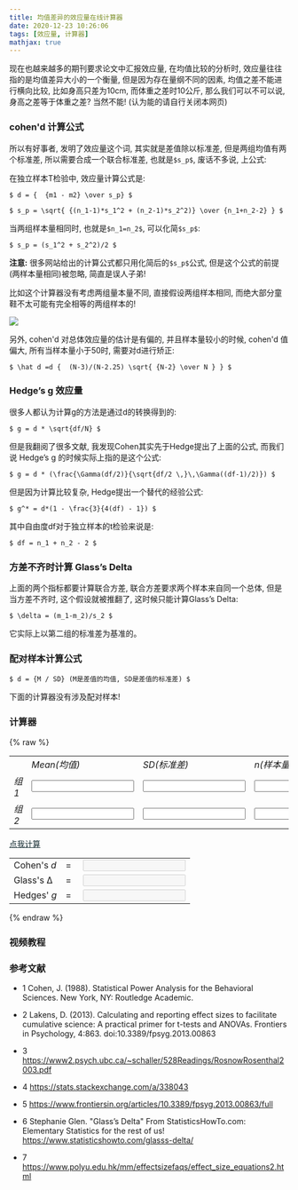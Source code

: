 ```yaml
---
title: 均值差异的效应量在线计算器
date: 2020-12-23 10:26:06
tags: [效应量, 计算器]
mathjax: true
---
```


现在也越来越多的期刊要求论文中汇报效应量, 在均值比较的分析时, 
效应量往往指的是均值差异大小的一个衡量, 但是因为存在量纲不同的因素,
均值之差不能进行横向比较, 比如身高只差为10cm, 而体重之差时10公斤, 
那么我们可以不可以说, 身高之差等于体重之差? 当然不能! (认为能的请自行关闭本网页)

<!-- more -->
<!-- toc -->

### cohen'd 计算公式

所以有好事者, 发明了效应量这个词, 其实就是差值除以标准差, 但是两组均值有两个标准差, 
所以需要合成一个联合标准差, 也就是`$s_p$`, 废话不多说, 上公式:

在独立样本T检验中, 效应量计算公式是:

`$
d = {  {m1 - m2} \over s_p}
$`

`$
s_p = \sqrt{ {(n_1-1)*s_1^2 + (n_2-1)*s_2^2)} \over {n_1+n_2-2} }
$`

当两组样本量相同时, 也就是`$n_1=n_2$`, 可以化简`$s_p$`:

`$
s_p = (s_1^2 + s_2^2)/2
$`

**注意:** 很多网站给出的计算公式都只用化简后的`$s_p$`公式, 但是这个公式的前提(两样本量相同)被忽略, 
简直是误人子弟!

比如这个计算器没有考虑两组量本量不同, 直接假设两组样本相同, 而绝大部分童鞋不太可能有完全相等的两组样本的!

<img src="error-img.png">

另外, cohen'd 对总体效应量的估计是有偏的, 并且样本量较小的时候, cohen'd 值偏大, 所有当样本量小于50时, 
需要对d进行矫正:

`$
\hat d =d {  (N-3)/(N-2.25) \sqrt{ {N-2} \over N } }
$`

### Hedge’s g 效应量

很多人都认为计算g的方法是通过d的转换得到的:

`$
g = d * \sqrt{df/N}
$`


但是我翻阅了很多文献, 我发现Cohen其实先于Hedge提出了上面的公式, 
而我们说 Hedge’s g 的时候实际上指的是这个公式:

`$
g = d * (\frac{\Gamma(df/2)}{\sqrt{df/2 \,}\,\Gamma((df-1)/2)})
$`


但是因为计算比较复杂, Hedge提出一个替代的经验公式:

`$
g^* = d*(1 - \frac{3}{4(df) - 1})
$`

其中自由度df对于独立样本的t检验来说是:

`$
df = n_1 + n_2 - 2
$`

### 方差不齐时计算 Glass’s Delta

上面的两个指标都要计算联合方差, 联合方差要求两个样本来自同一个总体, 但是当方差不齐时, 这个假设就被推翻了, 
这时候只能计算Glass’s Delta:


`$
\delta = (m_1-m_2)/s_2
$`

它实际上以第二组的标准差为基准的。

### 配对样本计算公式

`$
d = {M / SD} (M是差值的均值, SD是差值的标准差)
$`

下面的计算器没有涉及配对样本!

### 计算器

{% raw %}

<form id="calculator"><table cellpadding="0" cellspacing="0">
  <tbody><tr>
      <td width="60">&nbsp;</td>
      <td width="50"><div><em>Mean(均值)</em></div></td>
      <td width="50"><div><em>SD(标准差)</em></div></td>
      <td width="50"><div><em>n(样本量)</em></div></td>
    </tr>
    <tr>
      <td valign="middle"><em>组 1</em></td>
      <td valign="middle"><input class="form-control" style="color:black;" name="m1" type="number" tabindex="1" size="8"></td>
      <td valign="middle"><input class="form-control" style="color:black;" name="sd1" type="number" tabindex="2" size="8"></td>
      <td valign="middle"><input class="form-control" style="color:black;" name="n1" type="number" tabindex="3" size="8" step=1></td>
    </tr>
    <tr>
      <td valign="middle"><em>组 2</em></td>
      <td valign="middle"><input class="form-control" style="color:black;" name="m2" type="number" tabindex="4" size="8"></td>
      <td valign="middle"><input class="form-control" style="color:black;" name="sd2" type="number" tabindex="5" size="8"></td>
      <td valign="middle"><input class="form-control" style="color:black;" name="n2" type="number" tabindex="6" size="8" step=1></td>
    </tr>
  </tbody>
</table>

<a class="btn btn-block" style="color: #142b31;" onclick="calculate()" href="#计算器">点我计算</a>
<table cellspacing="0" cellpadding="3">
    <tbody><tr>
      <td valign="middle">Cohen's <em>d</em></td>
      <td width="15" valign="middle">=</td>
      <td valign="middle"><input type="number" disabled size="15" name="resultD" readonly="true"></td>
    </tr>
    <tr>
      <td valign="middle">Glass's Δ</td>
      <td width="15" valign="middle">=</td>
      <td valign="middle"><input name="resultG" type="number" disabled class="" size="15" readonly="true"></td>
    </tr>
    <tr>
      <td valign="middle">Hedges' <em>g</em></td>
      <td width="15" valign="middle">=</td>
      <td valign="middle"><input name="resultH" type="number" disabled class="" size="15" readonly="true"></td>
    </tr>
  </tbody>
</table></form>
<style>
input.error{
    border: 2px solid #eb0505;
}
</style>
<script>
function calculate(){
    let form = document.getElementById('calculator');
    var m1 = parseFloat(form.m1.value);
    var m2 = parseFloat(form.m2.value);
    var sd1 = parseFloat(form.sd1.value);
    var sd2 = parseFloat(form.sd2.value);
    var n1 = parseFloat(form.n1.value);
    var n2 = parseFloat(form.n2.value);
    var data = {m1, m2, sd1, sd2, n1, n2}
    var dataVal = true;
    console.log(data)
    Object.keys(data).forEach((k, _)=>{
        console.log(k)
        if(isNaN(data[k])){
            dataVal = false
            form[k].classList.add('error')
        }else{
            form[k].classList.remove('error')
        }
    })
    if(!dataVal)return;
    var glass_d = (m1-m2)/sd2;
    if (n1 >= 2 && n2 >= 2){
        var d_lower_1 = ((n1-1)*(sd1*sd1))+((n2-1)*(sd2*sd2));
        var d_lower_2 = (n1+n2-2);
        var d_lower = Math.sqrt(d_lower_1/d_lower_2);
        var cohen_d = (m1-m2)/d_lower;
        var hedges_g = cohen_d*( 1- ( 3 / ( (4*(n1+n2))-9 )  ) );
    } else {
        hedges_g = "";
    }
    form.resultD.value = cohen_d.toFixed(8);
    form.resultG.value = glass_d.toFixed(8);
    form.resultH.value = hedges_g.toFixed(8);
}
</script>
{% endraw %}


### 视频教程



### 参考文献

- 1 Cohen, J. (1988). Statistical Power Analysis for the Behavioral Sciences. New York, NY: Routledge Academic.

- 2 Lakens, D. (2013). Calculating and reporting effect sizes to facilitate cumulative science: A practical primer for t-tests and ANOVAs. Frontiers in Psychology, 4:863. doi:10.3389/fpsyg.2013.00863

- 3 https://www2.psych.ubc.ca/~schaller/528Readings/RosnowRosenthal2003.pdf

- 4 https://stats.stackexchange.com/a/338043

- 5 https://www.frontiersin.org/articles/10.3389/fpsyg.2013.00863/full

- 6 Stephanie Glen. "Glass’s Delta" From StatisticsHowTo.com: Elementary Statistics for the rest of us! https://www.statisticshowto.com/glasss-delta/

- 7 https://www.polyu.edu.hk/mm/effectsizefaqs/effect_size_equations2.html